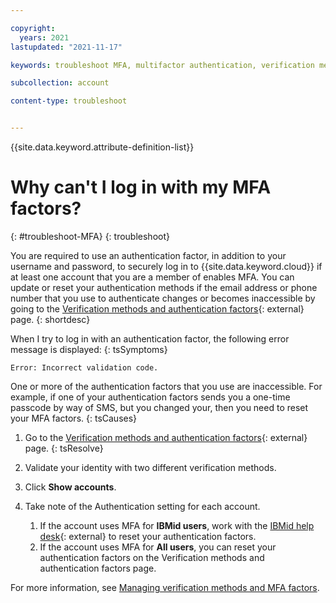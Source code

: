 ```yaml
---

copyright:
  years: 2021
lastupdated: "2021-11-17"

keywords: troubleshoot MFA, multifactor authentication, verification method, authentication factor

subcollection: account

content-type: troubleshoot


---
```


{{site.data.keyword.attribute-definition-list}}

# Why can't I log in with my MFA factors?
{: #troubleshoot-MFA}
{: troubleshoot}

You are required to use an authentication factor, in addition to your username and password, to securely log in to {{site.data.keyword.cloud}} if at least one account that you are a member of enables MFA. You can update or reset your authentication methods if the email address or phone number that you use to authenticate changes or becomes inaccessible by going to the [Verification methods and authentication factors](https://iam.cloud.ibm.com/mysecurity){: external} page.
{: shortdesc}

When I try to log in with an authentication factor, the following error message is displayed:
{: tsSymptoms}

`Error: Incorrect validation code.`

One or more of the authentication factors that you use are inaccessible. For example, if one of your authentication factors sends you a one-time passcode by way of SMS, but you changed your, then you need to reset your MFA factors. 
{: tsCauses}

1. Go to the [Verification methods and authentication factors](https://iam.cloud.ibm.com/mysecurity){: external} page. 
{: tsResolve}

2. Validate your identity with two different verification methods. 
3. Click **Show accounts**.
4. Take note of the Authentication setting for each account. 
   1. If the account uses MFA for **IBMid users**, work with the [IBMid help desk](https://www.ibm.com/ibmid/myibm/help/us/helpdesk.html){: external} to reset your authentication factors. 
   1. If the account uses MFA for **All users**, you can reset your authentication factors on the Verification methods and authentication factors page. 


For more information, see [Managing verification methods and MFA factors](/docs/account?topic=account-verification-authentication). 

